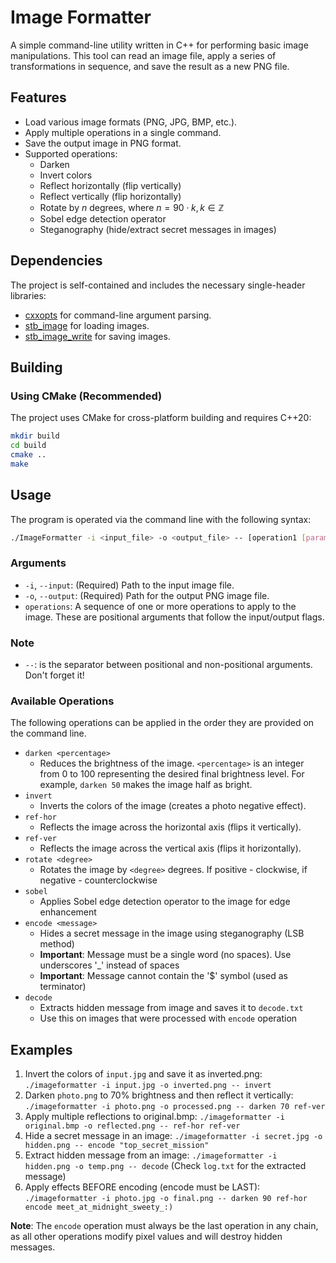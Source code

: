 # Image Formatter

A simple command-line utility written in C++ for performing basic image manipulations. This tool can read an image file, apply a series of transformations in sequence, and save the result as a new PNG file.

## Features

* Load various image formats (PNG, JPG, BMP, etc.).
* Apply multiple operations in a single command.
* Save the output image in PNG format.
* Supported operations:
    * Darken
    * Invert colors
    * Reflect horizontally (flip vertically)
    * Reflect vertically (flip horizontally)
    * Rotate by $n$ degrees, where $n = 90 \cdot k, k \in \mathbb{Z}$
    * Sobel edge detection operator
    * Steganography (hide/extract secret messages in images)

## Dependencies

The project is self-contained and includes the necessary single-header libraries:

* [cxxopts](https://github.com/jarro2783/cxxopts) for command-line argument parsing.
* [stb_image](https://github.com/nothings/stb/blob/master/stb_image.h) for loading images.
* [stb_image_write](https://github.com/nothings/stb/blob/master/stb_image_write.h) for saving images.

## Building

### Using CMake (Recommended)

The project uses CMake for cross-platform building and requires C++20:

```bash
mkdir build
cd build
cmake ..
make
```

## Usage

The program is operated via the command line with the following syntax:

```bash
./ImageFormatter -i <input_file> -o <output_file> -- [operation1 [params]] [operation2 [params]] ...
```

### Arguments
- `-i`, `--input`: (Required) Path to the input image file.
- `-o`, `--output`: (Required) Path for the output PNG image file.
- `operations`: A sequence of one or more operations to apply to the image. These are positional arguments that follow the input/output flags.

### Note
-  `--`: is the separator between positional and non-positional arguments. Don't forget it!

### Available Operations
The following operations can be applied in the order they are provided on the command line.
- `darken <percentage>`
    - Reduces the brightness of the image. `<percentage>` is an integer from 0 to 100 representing the desired final brightness level. For example, `darken 50` makes the image half as bright.
- `invert`
    - Inverts the colors of the image (creates a photo negative effect).
- `ref-hor`
    - Reflects the image across the horizontal axis (flips it vertically).
- `ref-ver`
    - Reflects the image across the vertical axis (flips it horizontally).
- `rotate <degree>`
    - Rotates the image by `<degree>` degrees. If positive - clockwise, if negative - counterclockwise 
- `sobel`
    - Applies Sobel edge detection operator to the image for edge enhancement
- `encode <message>`
    - Hides a secret message in the image using steganography (LSB method)
    - **Important**: Message must be a single word (no spaces). Use underscores '_' instead of spaces
    - **Important**: Message cannot contain the '$' symbol (used as terminator)
- `decode`
    - Extracts hidden message from image and saves it to `decode.txt`
    - Use this on images that were processed with `encode` operation

## Examples
1. Invert the colors of `input.jpg` and save it as inverted.png:
    `./imageformatter -i input.jpg -o inverted.png -- invert`
2. Darken `photo.png` to 70% brightness and then reflect it vertically:
    `./imageformatter -i photo.png -o processed.png -- darken 70 ref-ver`
3. Apply multiple reflections to original.bmp:
    `./imageformatter -i original.bmp -o reflected.png -- ref-hor ref-ver`
4. Hide a secret message in an image:
    `./imageformatter -i secret.jpg -o hidden.png -- encode "top_secret_mission"`
5. Extract hidden message from an image:
    `./imageformatter -i hidden.png -o temp.png -- decode`
    (Check `log.txt` for the extracted message)
6. Apply effects BEFORE encoding (encode must be LAST):
    `./imageformatter -i photo.jpg -o final.png -- darken 90 ref-hor encode meet_at_midnight_sweety_:)`
    
**Note**: The `encode` operation must always be the last operation in any chain, as all other operations modify pixel values and will destroy hidden messages.
